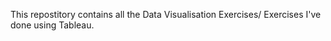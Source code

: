 This repostitory contains all the Data Visualisation Exercises/ Exercises I've done using Tableau. 
